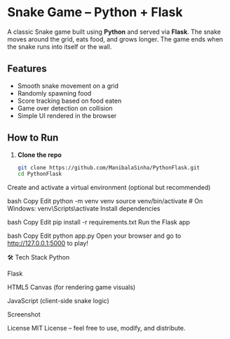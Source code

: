 #  Snake Game – Python + Flask

A classic Snake game built using **Python** and served via **Flask**. The snake moves around the grid, eats food, and grows longer. The game ends when the snake runs into itself or the wall.

##  Features

- Smooth snake movement on a grid
- Randomly spawning food
- Score tracking based on food eaten
- Game over detection on collision
- Simple UI rendered in the browser

##  How to Run

1. **Clone the repo**  
   ```bash
   git clone https://github.com/ManibalaSinha/PythonFlask.git
   cd PythonFlask
Create and activate a virtual environment (optional but recommended)

bash
Copy
Edit
python -m venv venv
source venv/bin/activate  # On Windows: venv\Scripts\activate
Install dependencies

bash
Copy
Edit
pip install -r requirements.txt
Run the Flask app

bash
Copy
Edit
python app.py
Open your browser and go to http://127.0.0.1:5000 to play!

🛠 Tech Stack
Python

Flask

HTML5 Canvas (for rendering game visuals)

JavaScript (client-side snake logic)

 Screenshot
<!-- Replace with actual image if available -->

 License
MIT License – feel free to use, modify, and distribute.
